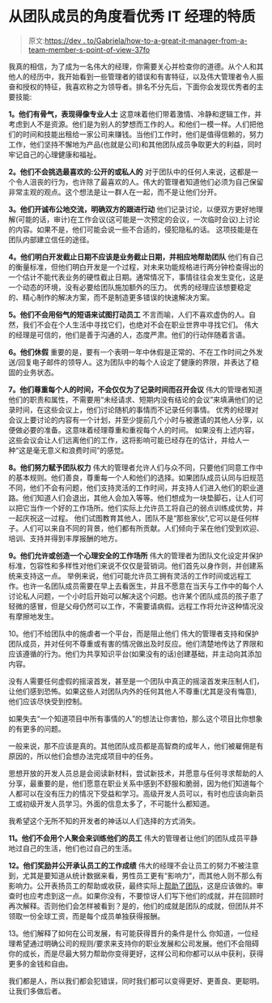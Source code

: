 # 从团队成员的角度看优秀 IT 经理的特质

> 原文:[https://dev . to/Gabriela/how-to-a-great-it-manager-from-a-team-member-s-point-of-view-37fo](https://dev.to/gabriela/how-to-be-a-great-it-manager-in-software-from-a-team-member-s-point-of-view-37fo)

我真的相信，为了成为一名伟大的经理，你需要关心并检查你的道德。从个人和其他人的经历中，我开始看到一些管理者的错误和有害特征，以及伟大管理者令人振奋和授权的特征，我喜欢称之为领导者。排名不分先后，下面你会发现优秀者的主要技能:

**1。他们有骨气，表现得像专业人士**
这意味着他们带着激情、冷静和逻辑工作，并考虑到人不是资源。他们是为别人的梦想而工作的人。和他们一模一样。人们把他们的时间和技能出租给一家公司来赚钱。当他们工作时，他们是值得信赖的，努力工作，他们坚持不懈地为产品(也就是公司)和其他团队成员争取更大的利益，同时牢记自己的心理健康和福祉。

**2。他们不会挑选最喜欢的:公开的或私人的**
对于团队中的任何人来说，这都是一个令人沮丧的行为，也许除了最喜欢的人。伟大的管理者知道他们必须为自己保留非常主观的观点。这个想法是让一群人在一起，而不是让他们分开。

**3。他们开诚布公地交流，明确双方的跟进行动**
他们记录讨论，以便双方更好地理解(可能的话，审计)在工作会议(这可能是一次预定的会议，一次临时会议)上讨论的内容。如果不是，他们可能会说一些不合适的，侵犯隐私的话。
这项技能是在团队内部建立信任的途径。

**4。他们明白开发截止日期不应该是业务截止日期，并相应地帮助团队**
他们有自己的衡量标准，但他们明白开发是一个过程，对未来功能规格进行两分钟检查得出的一个估计不能代表业务的硬性截止日期。通常情况下，事情往往会发生变化，这是一个动态的环境，没有必要给团队施加额外的压力。
优秀的经理应该想要稳定的、精心制作的解决方案，而不是制造更多错误的快速解决方案。

**5。他们不会用俗气的短语来试图打动员工**
不言而喻，人们不喜欢虚伪的人。自然，我们不会在个人生活中寻找它们，也绝对不会在职业世界中寻找它们。
伟大的经理是可信的，他们是善于沟通的人，态度严肃。他们的行动伴随着言语。

**6。他们休假**
重要的是，要有一个表明一年中休假是正常的、不在工作时间之外发送/回复电子邮件的领导人。这为团队中的每个人设定了健康的界限，并表达了稳固的业务状态。

**7。他们尊重每个人的时间，不会仅仅为了记录时间而召开会议**
伟大的管理者知道他们的职责和属性，不需要用“未经请求、短期内没有结论的会议”来填满他们的记录时间，在这些会议上，他们讨论随机的事情而不记录任何事情。
优秀的经理对会议上要讨论的内容有一个计划，并至少提前几个小时与被邀请的其他人分享，以便做必要的准备。这意味着经理尊重和重视每个人的时间。
如果没有上述内容，这些会议会让人们远离他们的工作，这将影响可能已经存在的估计，并给人一种“这是毫无意义和浪费时间”的感觉。

**8。他们努力赋予团队权力**
伟大的管理者允许人们与众不同，只要他们同意工作中的基本规则。他们善良，尊重每一个人和他们的选择。如果团队成员认同与旧规范不同，他们不会有问题，他们支持灵活的工作时间，并支持人们进入他们的职业道路。他们知道人们会退出，其他人会加入等等。他们想成为一块垫脚石，让人们可以把它当作一个好的工作场所。他们实际上允许员工将自己的弱点训练成优势，并一起庆祝这一过程。
他们试图教育其他人，团队不是“那些家伙”,它可以是任何样子。人们可以来自不同的背景，他们都有所贡献。人们倾向于呆在他们受到欢迎、培训、支持并得到丰厚报酬的地方。

**9。他们允许或创造一个心理安全的工作场所**
伟大的管理者为团队文化设定并保护标准，包容性和多样性对他们来说不仅仅是营销词。他们首先以身作则，并创建系统来支持这一点。
举例来说，他们可能允许员工拥有灵活的工作时间或远程工作。也许一名团队成员需要在早上去看医生，并且不愿意在当天与工作中的每个人讨论私人问题，一个小时后开始可以解决这个问题。也许某个团队成员的孩子患了轻微的感冒，但是父母仍然可以工作，不需要请病假。远程工作将允许这种情况没有摩擦地发生。

10。他们不给团队中的施虐者一个平台，而是阻止他们
伟大的管理者支持和保护团队成员，并对任何不尊重或有害的情况做出及时反应。他们清楚地传达了界限和应该遵循的行为。他们为共享知识平台(如果没有的话)创建基础，并主动向其添加内容。

没有人需要任何虚假的摇滚首发，甚至是一个团队中真正的摇滚首发来压制人们，让他们感到恐怖。如果这些人对团队内外的任何其他人不尊重(尤其是没有悔意),他们应该尽快受到控制。

如果失去“一个知道项目中所有事情的人”的想法让你害怕，那么这个项目比你想象的有更多的问题。

一般来说，那不应该是真的。其他团队成员都是高智商的成年人，他们被雇佣是有原因的，所以他们会想办法完成项目中的任务。

思想开放的开发人员总是会阅读新材料，尝试新技术，并愿意与任何寻求帮助的人分享，最重要的是，他们愿意在职业关系中感到不舒服和脆弱，因为他们知道每个人都可以在没有压力的情况下受益和学习。高级开发人员可以，有时也应该向新员工或初级开发人员学习。外面的信息太多了，不可能什么都知道。

我希望这个无所不知的开发者的神话以人们选择的方式消失。

**11。他们不会用个人聚会来训练他们的员工**
伟大的管理者让他们的团队成员平静地过自己的生活，他们也过自己的生活。

**12。他们奖励并公开承认员工的工作成绩**
伟大的经理不会让员工的努力不被注意到，尤其是要知道从统计数据来看，男性员工更有“影响力”，而其他人则不那么有影响力。公开表扬员工的帮助或收获，最终实际上<u>帮助了团队</u>，这是应该做的。审查时也应考虑到这一点。如果你没有，不要惊讶人们写下他们的成就，并在回顾时再次解释。否则他们会怎样被看到？是的，他们的成就是团队的成就，但团队并不领取一份全球工资，而是每个成员单独获得报酬。

13。他们解释了如何在公司发展，有可能获得晋升的条件是什么
你知道，一位经理希望通过明确公司的规则/要求来支持你的职业发展和公司发展。他们不会阻碍你的成长，而是尽最大努力帮助你变得更好，这样公司和你都可以从中获利，获得更多的金钱和自由。

我们都是人，所以我们都会犯错误，同时我们都可以变得更好、更善良、更聪明。让我们多做后者。